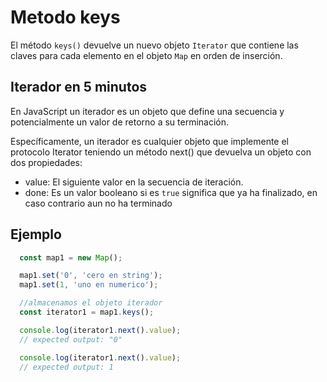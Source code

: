 # Metodo keys

El método `keys()` devuelve un nuevo objeto `Iterator` que contiene las claves para cada elemento en el objeto `Map` en orden de inserción.

## Iterador en 5 minutos

En JavaScript un iterador es un objeto que define una secuencia y potencialmente un valor de retorno a su terminación.

Específicamente, un iterador es cualquier objeto que implemente el protocolo Iterator teniendo un método next() que devuelva un objeto con dos propiedades:

 - value: El siguiente valor en la secuencia de iteración.
 - done: Es un valor booleano si es `true` significa que ya ha finalizado, en caso contrario aun no ha terminado


## Ejemplo

```js 
  const map1 = new Map();

  map1.set('0', 'cero en string');
  map1.set(1, 'uno en numerico');

  //almacenamos el objeto iterador
  const iterator1 = map1.keys();

  console.log(iterator1.next().value);
  // expected output: "0"

  console.log(iterator1.next().value);
  // expected output: 1
```